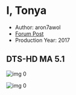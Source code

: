 # I, Tonya

* Author: aron7awol
* [Forum Post](https://www.avsforum.com/threads/bass-eq-for-filtered-movies.2995212/post-56994450)
* Production Year: 2017

## DTS-HD MA 5.1

![img 0](https://i.imgur.com/m5QVows.jpg)

![img 0](https://i.imgur.com/pfXift5.jpg)

